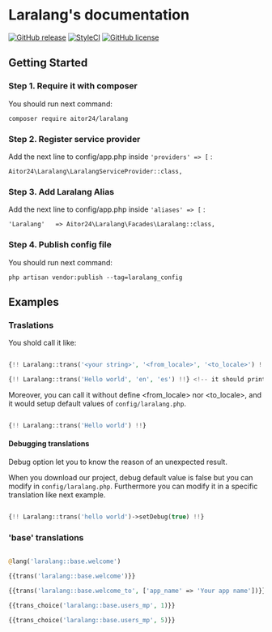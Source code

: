 # Laralang's documentation

[![GitHub release](https://img.shields.io/github/release/24aitor/laralang.svg?style=flat-square)](https://github.com/24aitor/laralang/releases)
[![StyleCI](https://styleci.io/repos/69460815/shield?branch=master)](https://styleci.io/repos/69460815)
[![GitHub license](https://img.shields.io/github/license/24aitor/laralang.svg?style=flat-square)](https://raw.githubusercontent.com/24aitor/laralang/master/LICENSE)

## Getting Started

### Step 1. Require it with composer

You should run next command:

```
composer require aitor24/laralang
```

### Step 2. Register service provider

Add the next line to config/app.php inside `'providers' => [` :

```
Aitor24\Laralang\LaralangServiceProvider::class,
```

### Step 3. Add Laralang Alias

Add the next line to config/app.php inside `'aliases' => [` :

```
'Laralang'   => Aitor24\Laralang\Facades\Laralang::class,
```

### Step 4. Publish config file

You should run next command:

```
php artisan vendor:publish --tag=laralang_config
```

## Examples

### Traslations

You shold call it like:

```php

{!! Laralang::trans('<your string>', '<from_locale>', '<to_locale>') !!} <!-- structure -->

{!! Laralang::trans('Hello world', 'en', 'es') !!} <!-- it should prints: Hola mundo -->

```

Moreover, you can call it without define <from_locale> nor <to_locale>, and it would setup default values of `config/laralang.php`.

```php

{!! Laralang::trans('Hello world') !!}

```

#### Debugging translations

Debug option let you to know the reason of an unexpected result.

When you download our project, debug default value is false but you can modify in `config/laralang.php`. Furthermore you can modify it in a specific translation like next example.

```php

{!! Laralang::trans('hello world')->setDebug(true) !!}

```

### 'base' translations

```php

@lang('laralang::base.welcome')

{{trans('laralang::base.welcome')}}

{{trans('laralang::base.welcome_to', ['app_name' => 'Your app name'])}}

{{trans_choice('laralang::base.users_mp', 1)}}

{{trans_choice('laralang::base.users_mp', 5)}}

```
